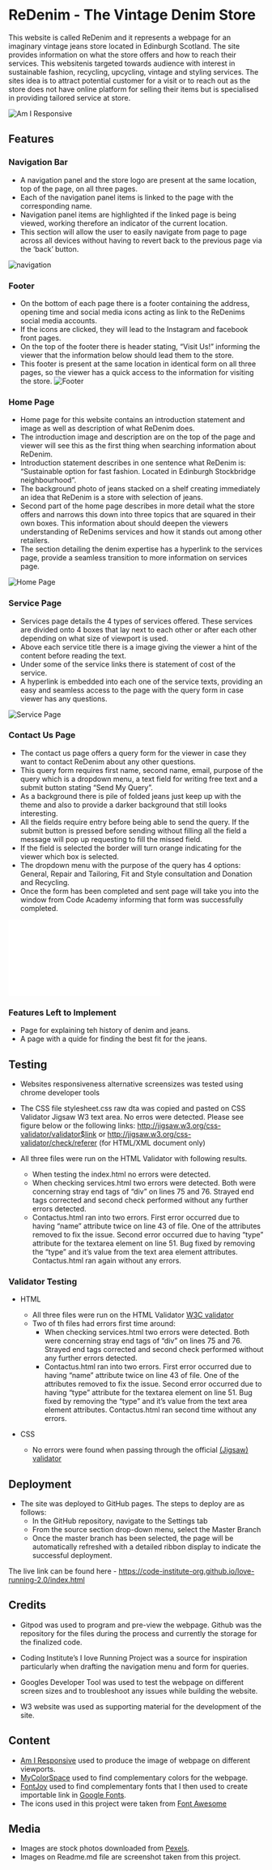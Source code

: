 # ReDenim - The Vintage Denim Store

This website is called ReDenim and it represents a webpage for an imaginary vintage jeans store located in Edinburgh Scotland. The site provides information on what the store offers and how to reach their services. This websitenis targeted towards audience with interest in sustainable fashion, recycling, upcycling, vintage and styling services. The sites idea is to attract potential customer for a visit or to reach out as the store does not have online platform for selling their items but is specialised in providing tailored service at store. 

![Am I Responsive](/readme-meadia/am-i-responsive-redenim.png)

## Features 

### Navigation Bar
  - A navigation panel and the store logo are present at the same location, top of the page, on all three pages. 
  - Each of the navigation panel items is linked to the page with the corresponding name. 
  - Navigation panel items are highlighted if the linked page is being viewed, working therefore an indicator of the current location. 
  - This section will allow the user to easily navigate from page to page across all devices without having to revert back to the previous page via the ‘back’ button. 

![navigation](/readme-meadia/navigation-panel.png)

### Footer

  - On the bottom of each page there is a footer containing the address, opening time and social media icons acting as link to the ReDenims social media accounts. 
  - If the icons are clicked, they will lead to the Instagram and facebook front pages. 
  - On the top of the footer there is header stating, “Visit Us!” informing the viewer that the information below should lead them to the store. 
  - This footer is present at the same location in identical form on all three pages, so the viewer has a quick access to the information for visiting the store. 
![Footer](/readme-meadia/footer.png)


### Home Page

  - Home page for this website contains an introduction statement and image as well as description of what ReDenim does.
  - The introduction image and description are on the top of the page and viewer will see this as the first thing when searching information about ReDenim. 
  - Introduction statement describes in one sentence what ReDenim is: “Sustainable option for fast fashion. Located in Edinburgh Stockbridge neighbourhood”. 
  - The background photo of jeans stacked on a shelf creating immediately an idea that ReDenim is a store with selection of jeans. 
  - Second part of the home page describes in more detail what the store offers and narrows this down into three topics that are squared in their own boxes. This information about should deepen the viewers understanding of ReDenims services and how it stands out among other retailers. 
  - The section detailing the denim expertise has a hyperlink to the services page, provide a seamless transition to more information on services page.


![Home Page](/readme-meadia/homepage.png)

### Service Page

 - Services page details the 4 types of services offered. These services are divided onto 4 boxes that lay next to each other or after each other depending on what size of viewport is used.
 - Above each service title there is a image giving the viewer a hint of the content before reading the text. 
 - Under some of the service links there is statement of cost of the service. 
 - A hyperlink is embedded into each one of the service texts, providing an easy and seamless access to the page with the query form in case viewer has any questions.


![Service Page](/readme-meadia/serices-page.png)

### Contact Us Page 

  - The contact us page offers a query form for the viewer in case they want to contact ReDenim about any other questions. 
  - This query form requires first name, second name, email, purpose of the query which is a dropdown menu, a text field for writing free text and a submit button stating “Send My Query”. 
  - As a background there is pile of folded jeans just keep up with the theme and also to provide a darker background that still looks interesting. 
  - All the fields require entry before being able to send the query. If the submit button is pressed before sending without filling all the field a message will pop up requesting to fill the missed field. 
  - If the field is selected the border will turn orange indicating for the viewer which box is selected.
  - The dropdown menu with the purpose of the query has 4 options: General, Repair and Tailoring, Fit and Style consultation and Donation and Recycling. 
  - Once the form has been completed and sent page will take you into the window from Code Academy informing that form was successfully completed. 

![Contact Us Page](/contactus.html)

### Features Left to Implement

- Page for explaining teh history of denim and jeans.
- A page with a quide for finding the best fit for the jeans.

## Testing 

- Websites responsiveness alternative screensizes was tested using chrome developer tools
- The CSS file stylesheet.css raw dta was copied and pasted on CSS Validator Jigsaw W3 text area. No erros were detected. Please see figure below or the following links:
http://jigsaw.w3.org/css-validator/validator$link
or
http://jigsaw.w3.org/css-validator/check/referer (for HTML/XML document only)
 
- All three files were run on the HTML Validator with following results.
  - When testing the index.html no errors were detected.
  - When checking services.html two errors were detected. Both were concerning stray end tags of “div” on lines 75 and 76. Strayed end tags corrected and second check performed without any further errors detected.
  - Contactus.html ran into two errors. First error occurred due to having “name” attribute twice on line 43 of file. One of the attributes removed to fix the issue. Second error occurred due to having “type” attribute for the textarea element on line 51. Bug fixed by removing the “type” and it’s value from the text area element attributes. Contactus.html ran again without any errors.

### Validator Testing 

- HTML
  - All three files were run on the HTML Validator [W3C validator](https://validator.w3.org/nu/?doc=https%3A%2F%2Fcode-institute-org.github.io%2Flove-running-2.0%2Findex.html)
  - Two of th files had errors first time around:
     - When checking services.html two errors were detected. Both were concerning stray end tags of “div” on lines 75 and 76. Strayed end tags corrected and second check performed without any further errors detected.
     - Contactus.html ran into two errors. First error occurred due to having “name” attribute twice on line 43 of file. One of the attributes removed to fix the issue. Second error occurred due to having “type” attribute for the textarea element on line 51. Bug fixed by removing the “type” and it’s value from the text area element attributes. Contactus.html ran second time without any errors.

- CSS
  - No errors were found when passing through the official [(Jigsaw) validator](https://jigsaw.w3.org/css-validator/validator?uri=https%3A%2F%2Fvalidator.w3.org%2Fnu%2F%3Fdoc%3Dhttps%253A%252F%252Fcode-institute-org.github.io%252Flove-running-2.0%252Findex.html&profile=css3svg&usermedium=all&warning=1&vextwarning=&lang=en#css)

## Deployment

- The site was deployed to GitHub pages. The steps to deploy are as follows: 
  - In the GitHub repository, navigate to the Settings tab 
  - From the source section drop-down menu, select the Master Branch
  - Once the master branch has been selected, the page will be automatically refreshed with a detailed ribbon display to indicate the successful deployment. 

The live link can be found here - https://code-institute-org.github.io/love-running-2.0/index.html 


## Credits 

 - Gitpod was used to program and pre-view the webpage. Github was the repository for the files during the process and currently the storage for the finalized code. 

 - Coding Institute’s I love Running Project was a source for inspiration particularly when drafting the navigation menu and form for queries. 
 
 - Googles Developer Tool was used to test the webpage on different screen sizes and to troubleshoot any issues while building the website. 
 - W3 website was used as supporting material for the development of the site.



 ## Content
 - [Am I Responsive](https://ui.dev/amiresponsive) used to produce the image of webpage on different viewports.
 - [MyColorSpace](https://mycolor.space/) used to find complementary colors for the webpage.
 - [FontJoy](https://fontjoy.com/) used to find complementary fonts that I then used to create importable link in [Google Fonts](https://fonts.google.com/).
 - The icons used in this project were taken from [Font Awesome](https://fontawesome.com/)

 ## Media
 - Images are stock photos downloaded from [Pexels](https://www.pexels.com/). 
 - Images on Readme.md file are screenshot taken from this project.